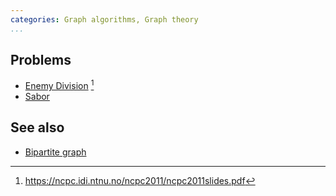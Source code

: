 ```yaml
---
categories: Graph algorithms, Graph theory
...
```


## Problems
* [Enemy Division](https://ncpc.idi.ntnu.no/ncpc2011/ncpc2011problems.pdf) [^1]
* [Sabor](https://open.kattis.com/problems/sabor)

## See also
* [Bipartite graph]()


[^1]: <https://ncpc.idi.ntnu.no/ncpc2011/ncpc2011slides.pdf>
